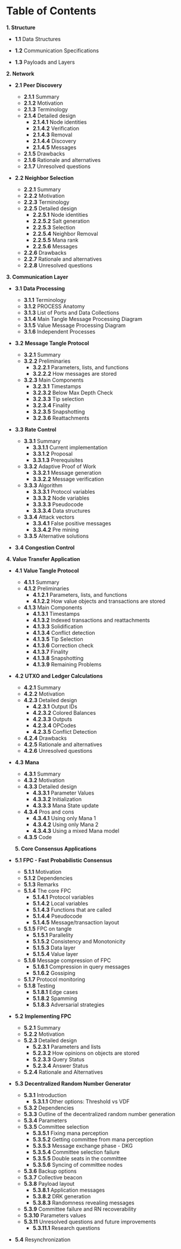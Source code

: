 # Table of Contents

**1. Structure**

-   **1.1**   Data Structures
    
-   **1.2** Communication Specifications
    
-   **1.3** Payloads and Layers

**2. Network** 
-  **2.1**  **Peer Discovery**
	- **2.1.1** Summary
	- **2.1.2** Motivation
	- **2.1.3** Terminology
	- **2.1.4** Detailed design
		- **2.1.4.1** Node identities
		- **2.1.4.2** Verification
		- **2.1.4.3** Removal
		- **2.1.4.4** Discovery
		- **2.1.4.5** Messages
	- **2.1.5** Drawbacks
	- **2.1.6** Rationale and alternatives
	- **2.1.7** Unresolved questions

-  **2.2** **Neighbor Selection**
	- **2.2.1** Summary
	- **2.2.2** Motivation
	- **2.2.3** Terminology
	- **2.2.5** Detailed design 
		- **2.2.5.1** Node identities
		- **2.2.5.2** Salt generation
		- **2.2.5.3** Selection
		- **2.2.5.4** Neighbor Removal
		- **2.2.5.5** Mana rank
		- **2.2.5.6** Messages
	- **2.2.6** Drawbacks
	- **2.2.7** Rationale and alternatives
	- **2.2.8** Unresolved questions
    
**3. Communication Layer** 

- **3.1** **Data Processing**
	- **3.1.1** Terminology 
	- **3.1.2** PROCESS Anatomy
	- **3.1.3** List of Ports and Data Collections
	- **3.1.4** Main Tangle Message Processing Diagram 
	- **3.1.5** Value Message Processing Diagram 
	- **3.1.6** Independent Processes

- **3.2**   **Message Tangle Protocol**
	- **3.2.1** Summary
	- **3.2.2** Preliminaries
		- **3.2.2.1** Parameters, lists, and functions
		- **3.2.2.2** How messages are stored
	- **3.2.3** Main Components
		- **3.2.3.1** Timestamps
		- **3.2.3.2** Below Max Depth Check 
		- **3.2.3.3** Tip selection
		- **3.2.3.4** Finality
		- **3.2.3.5** Snapshotting
		- **3.2.3.6** Reattachments

- **3.3** **Rate Control**
	- **3.3.1** Summary
		- **3.3.1.1** Current implementation
		- **3.3.1.2** Proposal
		- **3.3.1.3** Prerequisites
	- **3.3.2** Adaptive Proof of Work
		- **3.3.2.1** Message generation
		- **3.3.2.2** Message verification
	- **3.3.3** Algorithm
		 - **3.3.3.1** Protocol variables
		 - **3.3.3.2** Node variables
		 - **3.3.3.3** Pseudocode
		 - **3.3.3.4** Data structures
	- **3.3.4** Attack vectors
		- **3.3.4.1** False positive messages
		- **3.3.4.2** Pre mining
	- **3.3.5** Alternative solutions


- **3.4** **Congestion Control**
    

**4. Value Transfer Application**

- **4.1** **Value Tangle Protocol**
	- **4.1.1** Summary
	- **4.1.2** Preliminaries
		- **4.1.2.1** Parameters, lists, and functions
		- **4.1.2.2** How value objects and transactions are stored
	- **4.1.3** Main Components
		- **4.1.3.1** Timestamps
		- **4.1.3.2** Indexed transactions and reattachments
		- **4.1.3.3** Solidification
		- **4.1.3.4** Conflict detection 
		- **4.1.3.5** Tip Selection
		- **4.1.3.6** Correction check
		- **4.1.3.7** Finality
		- **4.1.3.8** Snapshotting
		- **4.1.3.9** Remaining Problems
    
- **4.2**  **UTXO and Ledger Calculations**
	- **4.2.1** Summary
	- **4.2.2** Motivation
	- **4.2.3** Detailed design
		- **4.2.3.1** Output IDs
		- **4.2.3.2** Colored Balances
		- **4.2.3.3** Outputs
		- **4.2.3.4** OPCodes
		- **4.2.3.5** Conflict Detection
	- **4.2.4** Drawbacks
	- **4.2.5** Rationale and alternatives
	- **4.2.6** Unresolved questions
    
-  **4.3** **Mana**
	- **4.3.1** Summary
	- **4.3.2** Motivation
	- **4.3.3** Detailed design
		- **4.3.3.1** Parameter Values
		- **4.3.3.2** Initialization
		- **4.3.3.3** Mana State update
	- **4.3.4** Pros and cons
		- **4.3.4.1** Using only Mana 1 
		- **4.3.4.2** Using only Mana 2
		- **4.3.4.3** Using a mixed Mana model
	- **4.3.5** Code
    
   **5. Core Consensus Applications**

- **5.1** **FPC - Fast Probabilistic Consensus**
	- **5.1.1** Motivation
	- **5.1.2** Dependencies
	- **5.1.3** Remarks
	- **5.1.4** The core FPC
		- **5.1.4.1** Protocol variables
		- **5.1.4.2** Local variables
		- **5.1.4.3** Functions that are called
		- **5.1.4.4** Pseudocode 
		- **5.1.4.5** Message/transaction layout
	- **5.1.5** FPC on tangle
		- **5.1.5.1** Parallelity
		- **5.1.5.2** Consistency and Monotonicity
		- **5.1.5.3** Data layer
		- **5.1.5.4** Value layer
	- **5.1.6** Message compression of FPC
		- **5.1.6.1** Compression in query messages
		- **5.1.6.2** Gossiping
	- **5.1.7** Protocol monitoring
	- **5.1.8** Testing
		- **5.1.8.1** Edge cases
		- **5.1.8.2** Spamming
		- **5.1.8.3** Adversarial strategies
   
- **5.2**  **Implementing FPC**
	- **5.2.1** Summary
	- **5.2.2** Motivation
	- **5.2.3** Detailed design
		- **5.2.3.1** Parameters and lists
		- **5.2.3.2** How opinions on objects are stored
		- **5.2.3.3** Query Status
		- **5.2.3.4** Answer Status
	- **5.2.4** Rationale and Alternatives 

- **5.3** **Decentralized Random Number Generator**
	- **5.3.1** Introduction
		- **5.3.1.1** Other options: Threshold vs VDF
	- **5.3.2** Dependencies
	- **5.3.3** Outline of the decentralized random number generation
	- **5.3.4** Parameters 
	- **5.3.5** Committee selection
		- **5.3.5.1** Fixing mana perception
		- **5.3.5.2** Getting committee from mana perception
		- **5.3.5.3** Message exchange phase - DKG
		- **5.3.5.4** Committee selection failure 
		- **5.3.5.5** Double seats in the committee 
		- **5.3.5.6** Syncing of committee nodes
	- **5.3.6** Backup options
	- **5.3.7** Collective beacon
	- **5.3.8** Payload layout
		- **5.3.8.1** Application messages
		- **5.3.8.2** DRK generation
		- **5.3.8.3** Randomness revealing messages
	- **5.3.9** Committee failure and RN recoverability
	- **5.3.10** Parameters values
	- **5.3.11** Unresolved questions and future improvements
		- **5.3.11.1** Research questions

- **5.4** Resynchronization
    

<!--stackedit_data:
eyJoaXN0b3J5IjpbMTIxNTkwNjA3MCwtNjI2NjIxMDM2LDU4Mz
M2MTY1NiwtNTAwNjQzOTQwLC03MjY4MTUzNzcsLTE5NTQwNDA5
MjUsLTExODM3MDkwMTMsMTA3MTk3OTYwXX0=
-->